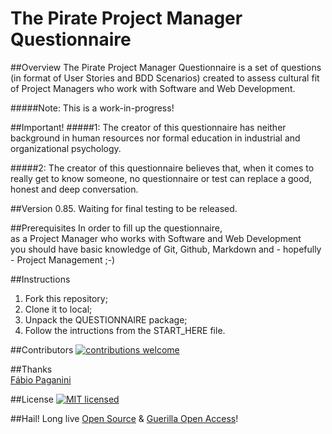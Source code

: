 # The Pirate Project Manager Questionnaire
##Overview
The Pirate Project Manager Questionnaire is a set of questions (in format of User Stories and  BDD Scenarios) created to assess cultural fit of Project Managers who work with Software and Web Development.

#####Note: This is a work-in-progress!

##Important!
#####1: The creator of this questionnaire has neither background in human resources nor formal education in industrial and organizational psychology.

#####2: The creator of this questionnaire believes that, when it comes to really get to know someone, no questionnaire or test can replace a good, honest and deep conversation.

##Version
0.85. Waiting for final testing to be released. 

##Prerequisites
In order to fill up the questionnaire,  
as a Project Manager who works with Software and Web Development  
you should have basic knowledge of Git, Github, Markdown and - hopefully - Project Management ;-)

##Instructions
1. Fork this repository;
2. Clone it to local;
3. Unpack the QUESTIONNAIRE package;
4. Follow the intructions from the START_HERE file.

##Contributors
[![contributions welcome](https://img.shields.io/badge/contributions-welcome-brightgreen.svg?style=flat)](https://github.com/42piratas/thepiratepm/issues)  

##Thanks  
[Fábio Paganini](https://github.com/fpaganini)  

##License
[![MIT licensed](https://img.shields.io/badge/license-MIT-blue.svg)](https://raw.githubusercontent.com/hyperium/hyper/master/LICENSE)

##Hail!
Long live [Open Source](https://opensource.org/) & [Guerilla Open Access](https://archive.org/stream/GuerillaOpenAccessManifesto/Goamjuly2008_djvu.txt)!
